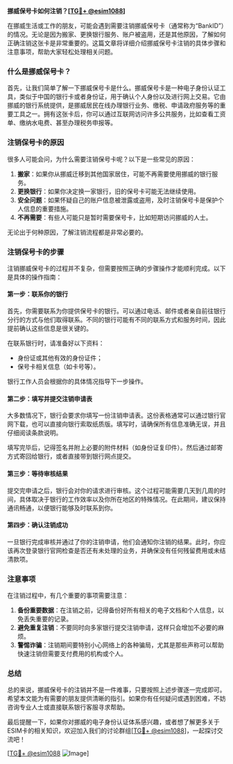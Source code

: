 **挪威保号卡如何注销？[[TG💪+ @esim1088](https://t.me/s/esim1088)]**

在挪威生活或工作的朋友，可能会遇到需要注销挪威保号卡（通常称为“BankID”）的情况。无论是因为搬家、更换银行服务、账户被盗用，还是其他原因，了解如何正确注销这张卡是非常重要的。这篇文章将详细介绍挪威保号卡注销的具体步骤和注意事项，帮助大家轻松处理相关问题。

### 什么是挪威保号卡？

首先，让我们简单了解一下挪威保号卡是什么。挪威保号卡是一种电子身份认证工具，类似于中国的银行卡或者身份证，用于确认个人身份以及进行网上交易。它由挪威的银行系统提供，是挪威居民在线办理银行业务、缴税、申请政府服务等的重要工具之一。拥有这张卡后，你可以通过互联网访问许多公共服务，比如查看工资单、缴纳水电费、甚至办理税务申报等。

### 注销保号卡的原因

很多人可能会问，为什么需要注销保号卡呢？以下是一些常见的原因：

1. **搬家**：如果你从挪威迁移到其他国家居住，可能不再需要使用挪威的银行服务。
2. **更换银行**：如果你决定换一家银行，旧的保号卡可能无法继续使用。
3. **安全问题**：如果怀疑自己的账户信息被泄露或盗用，及时注销保号卡是保护个人信息的重要措施。
4. **不再需要**：有些人可能只是暂时需要保号卡，比如短期访问挪威的人士。

无论出于何种原因，了解注销流程都是非常必要的。

### 注销保号卡的步骤

注销挪威保号卡的过程并不复杂，但需要按照正确的步骤操作才能顺利完成。以下是具体的操作指南：

#### 第一步：联系你的银行

首先，你需要联系为你提供保号卡的银行。可以通过电话、邮件或者亲自前往银行分行的方式与他们取得联系。不同的银行可能有不同的联系方式和服务时间，因此提前确认这些信息是很关键的。

在联系银行时，请准备好以下资料：
- 身份证或其他有效的身份证件；
- 保号卡相关信息（如卡号等）。

银行工作人员会根据你的具体情况指导下一步操作。

#### 第二步：填写并提交注销申请表

大多数情况下，银行会要求你填写一份注销申请表。这份表格通常可以通过银行官网下载，也可以直接向银行索取纸质版。填写时，请确保所有信息准确无误，并且仔细阅读条款说明。

填写完毕后，记得签名并附上必要的附件材料（如身份证复印件）。然后通过邮寄方式寄回给银行，或者直接带到银行网点提交。

#### 第三步：等待审核结果

提交完申请之后，银行会对你的请求进行审核。这个过程可能需要几天到几周的时间，具体取决于银行的工作效率以及你所在地区的特殊情况。在此期间，建议保持通讯畅通，以便银行能够及时联系到你。

#### 第四步：确认注销成功

一旦银行完成审核并通过了你的注销申请，他们会通知你注销的结果。此时，你应该再次登录银行官网检查是否还有未处理的业务，并确保没有任何残留费用或未结清款项。

### 注意事项

在注销过程中，有几个重要的事项需要注意：

1. **备份重要数据**：在注销之前，记得备份好所有相关的电子文档和个人信息，以免丢失重要的记录。
2. **避免重复注销**：不要同时向多家银行提交注销申请，这样只会增加不必要的麻烦。
3. **警惕诈骗**：注销期间要特别小心网络上的各种骗局，尤其是那些声称可以帮助快速注销但需要支付费用的机构或个人。

### 总结

总的来说，挪威保号卡的注销并不是一件难事，只要按照上述步骤逐一完成即可。希望本文能为有需要的朋友提供清晰的指引。如果你有任何疑问或遇到困难，不妨咨询专业人士或直接联系银行客服寻求帮助。

最后提醒一下，如果你对挪威的电子身份认证体系感兴趣，或者想了解更多关于ESIM卡的相关知识，欢迎加入我们的讨论群组[[TG💪+ @esim1088](https://t.me/s/esim1088)]，一起探讨交流吧！

[[TG💪+ @esim1088](https://t.me/s/esim1088) ![Image](https://i.postimg.cc/4NQfJmqS/Snipaste-2025-05-13-00-14-12.png)]